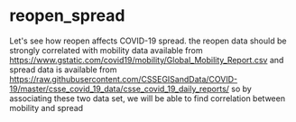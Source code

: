 # reopen_spread

Let's see how reopen affects COVID-19 spread.
the reopen data should be strongly correlated with mobility data
available from https://www.gstatic.com/covid19/mobility/Global_Mobility_Report.csv
and spread data is available from https://raw.githubusercontent.com/CSSEGISandData/COVID-19/master/csse_covid_19_data/csse_covid_19_daily_reports/
so by associating these two data set, we will be able to find correlation between mobility and spread
